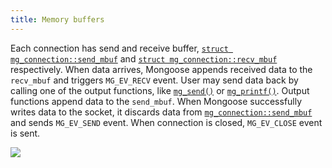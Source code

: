 ```yaml
---
title: Memory buffers
---
```


Each connection has send and receive buffer,
[`struct mg_connection::send_mbuf`](#TODO)
and
[`struct mg_connection::recv_mbuf`](#ODO) respectively.
When data arrives,
Mongoose appends received data to the `recv_mbuf` and
triggers `MG_EV_RECV` event. User may send data back by calling one of the
output functions, like [`mg_send()`](#TODO) or
[`mg_printf()`](#TODO). Output functions append data to the
`send_mbuf`. When Mongoose
successfully writes data to the socket, it discards data from
[`mg_connection::send_mbuf`](#TODO) and
sends `MG_EV_SEND` event. When connection is closed, `MG_EV_CLOSE` event is sent.

![](../../static/img/mongoose/mbuf.png)

